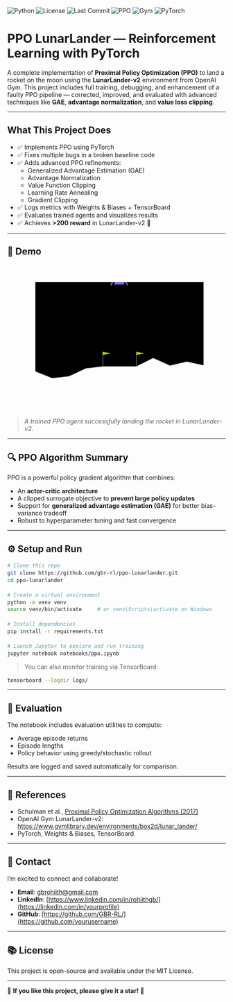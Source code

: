 ![Python](https://img.shields.io/badge/Python-3.10-blue.svg)
![License](https://img.shields.io/github/license/GBR-RL/PPO-LunarLander)
![Last Commit](https://img.shields.io/github/last-commit/GBR-RL/PPO-LunarLander)
![PPO](https://img.shields.io/badge/Algo-PPO-blue)
![Gym](https://img.shields.io/badge/Env-LunarLander--v2-orange)
![PyTorch](https://img.shields.io/badge/Framework-PyTorch-red)
# PPO LunarLander — Reinforcement Learning with PyTorch

A complete implementation of **Proximal Policy Optimization (PPO)** to land a rocket on the moon using the **LunarLander-v2** environment from OpenAI Gym. This project includes full training, debugging, and enhancement of a faulty PPO pipeline — corrected, improved, and evaluated with advanced techniques like **GAE**, **advantage normalization**, and **value loss clipping**.

---

## What This Project Does

- ✅ Implements PPO using PyTorch
- ✅ Fixes multiple bugs in a broken baseline code
- ✅ Adds advanced PPO refinements:
  - Generalized Advantage Estimation (GAE)
  - Advantage Normalization
  - Value Function Clipping
  - Learning Rate Annealing
  - Gradient Clipping
- ✅ Logs metrics with Weights & Biases + TensorBoard
- ✅ Evaluates trained agents and visualizes results
- ✅ Achieves **>200 reward** in LunarLander-v2 🚀

---

## 📸 Demo

![Lunar Lander Demo](assets/lunarlander.gif)

> _A trained PPO agent successfully landing the rocket in LunarLander-v2._

---

## 🔍 PPO Algorithm Summary

PPO is a powerful policy gradient algorithm that combines:

- An **actor-critic architecture**
- A clipped surrogate objective to **prevent large policy updates**
- Support for **generalized advantage estimation (GAE)** for better bias-variance tradeoff
- Robust to hyperparameter tuning and fast convergence

---

## ⚙️ Setup and Run

```bash
# Clone this repo
git clone https://github.com/gbr-rl/ppo-lunarlander.git
cd ppo-lunarlander

# Create a virtual environment
python -m venv venv
source venv/bin/activate     # or venv\Scripts\activate on Windows

# Install dependencies
pip install -r requirements.txt

# Launch Jupyter to explore and run training
jupyter notebook notebooks/ppo.ipynb
```

> You can also monitor training via TensorBoard:
```bash
tensorboard --logdir logs/
```

---

## 🧪 Evaluation

The notebook includes evaluation utilities to compute:
- Average episode returns
- Episode lengths
- Policy behavior using greedy/stochastic rollout

Results are logged and saved automatically for comparison.

---

## 📖 References

- Schulman et al., [Proximal Policy Optimization Algorithms (2017)](https://arxiv.org/abs/1707.06347)
- OpenAI Gym LunarLander-v2: https://www.gymlibrary.dev/environments/box2d/lunar_lander/
- PyTorch, Weights & Biases, TensorBoard

---

## 📩 Contact
I’m excited to connect and collaborate!  
- **Email**: [gbrohiith@gmail.com](mailto:your.email@example.com)  
- **LinkedIn**: [https://www.linkedin.com/in/rohiithgb/](https://linkedin.com/in/yourprofile)  
- **GitHub**: [https://github.com/GBR-RL/](https://github.com/yourusername)

---

## 📚 License
This project is open-source and available under the MIT License.  

---

🌟 **If you like this project, please give it a star!** 🌟
